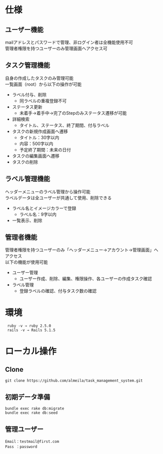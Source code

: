 # 仕様
## ユーザー機能  
  mailアドレスとパスワードで管理、非ログイン者は全機能使用不可   
  管理者権限を持つユーザーのみ管理画面へアクセス可

## タスク管理機能  
  自身の作成したタスクのみ管理可能  
  一覧画面（root）から以下の操作が可能  
  * ラベル付与、削除  
    * 同ラベルの重複登録不可
  * ステータス更新  
    * 未着手→着手中→完了のStepのみステータス遷移が可能
  * 詳細検索   
    * タイトル、ステータス、終了期間、付与ラベル
  * タスクの新規作成画面へ遷移  
    * タイトル：30字以内  
    * 内容：500字以内  
    * 予定終了期間：未来の日付
  * タスクの編集画面へ遷移
  * タスクの削除

## ラベル管理機能  
  ヘッダーメニューのラベル管理から操作可能  
  ラベルデータは全ユーザーが共通して使用、削除できる
  * ラベル名とイメージカラーで登録
    * ラベル名：9字以内
  * 一覧表示、削除


## 管理者機能
  管理者権限を持つユーザーのみ「ヘッダーメニュー→アカウント→管理画面」へアクセス  
  以下の機能が使用可能
  * ユーザー管理  
    * ユーザー作成、削除、編集、権限操作、各ユーザーの作成タスク確認
  * ラベル管理  
      * 登録ラベルの確認、付与タスク数の確認
  
  

# 環境
  ```
   ruby -v → ruby 2.5.0
   rails -v → Rails 5.1.5
  ```

# ローカル操作
## Clone
``` git clone https://github.com/almeila/task_management_system.git ```

## 初期データ準備
```bundle exec rake db:migrate```   
```bundle exec rake db:seed```

## 管理ユーザー
```
Email：testmail@first.com
Pass ：password
```